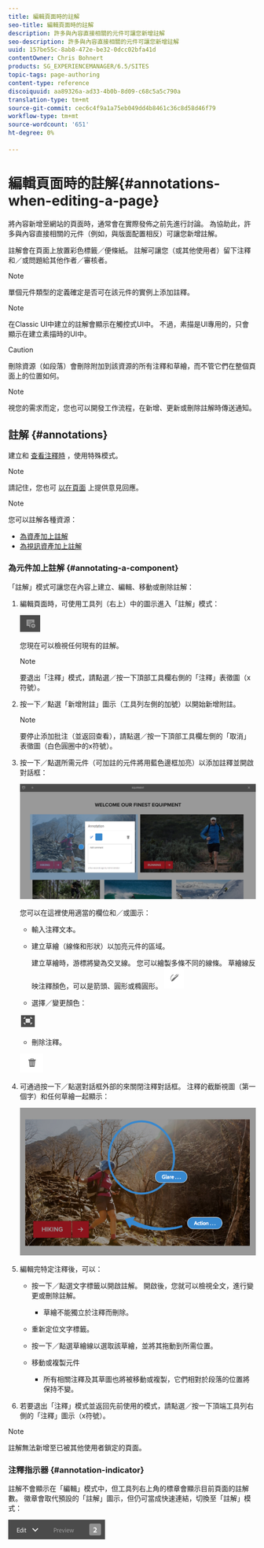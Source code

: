 ```yaml
---
title: 編輯頁面時的註解
seo-title: 編輯頁面時的註解
description: 許多與內容直接相關的元件可讓您新增註解
seo-description: 許多與內容直接相關的元件可讓您新增註解
uuid: 157be55c-8ab8-472e-be32-0dcc02bfa41d
contentOwner: Chris Bohnert
products: SG_EXPERIENCEMANAGER/6.5/SITES
topic-tags: page-authoring
content-type: reference
discoiquuid: aa89326a-ad33-4b0b-8d09-c68c5a5c790a
translation-type: tm+mt
source-git-commit: cec6c4f9a1a75eb049dd4b8461c36c8d58d46f79
workflow-type: tm+mt
source-wordcount: '651'
ht-degree: 0%

---
```



# 編輯頁面時的註解{#annotations-when-editing-a-page}

將內容新增至網站的頁面時，通常會在實際發佈之前先進行討論。 為協助此，許多與內容直接相關的元件（例如，與版面配置相反）可讓您新增註解。

註解會在頁面上放置彩色標籤／便條紙。 註解可讓您（或其他使用者）留下注釋和／或問題給其他作者／審核者。

>[!NOTE]
>
>單個元件類型的定義確定是否可在該元件的實例上添加註釋。

>[!NOTE]
>
>在Classic UI中建立的註解會顯示在觸控式UI中。 不過，素描是UI專用的，只會顯示在建立素描時的UI中。

>[!CAUTION]
>
>刪除資源（如段落）會刪除附加到該資源的所有注釋和草繪，而不管它們在整個頁面上的位置如何。

>[!NOTE]
>
>視您的需求而定，您也可以開發工作流程，在新增、更新或刪除註解時傳送通知。

## 註解 {#annotations}

建立和 [查看注釋時](/help/sites-authoring/author-environment-tools.md#page-modes) ，使用特殊模式。

>[!NOTE]
>
>請記住，您也可 [以在頁面](/help/sites-authoring/basic-handling.md#timeline) 上提供意見回應。

>[!NOTE]
>
>您可以註解各種資源：
>
>* [為資產加上註解](/help/assets/manage-assets.md#annotating)
>* [為視訊資產加上註解](/help/assets/managing-video-assets.md#annotate-video-assets)

>



### 為元件加上註解 {#annotating-a-component}

「註解」模式可讓您在內容上建立、編輯、移動或刪除註解：

1. 編輯頁面時，可使用工具列（右上）中的圖示進入「註解」模式：

   ![](do-not-localize/screen_shot_2018-03-22at110414.png)

   您現在可以檢視任何現有的註解。

   >[!NOTE]
   >
   >要退出「注釋」模式，請點選／按一下頂部工具欄右側的「注釋」表徵圖（x符號）。

1. 按一下／點選「新增附註」圖示（工具列左側的加號）以開始新增附註。

   >[!NOTE]
   >
   >要停止添加批注（並返回查看），請點選／按一下頂部工具欄左側的「取消」表徵圖（白色圓圈中的x符號）。

1. 按一下／點選所需元件（可加註的元件將用藍色邊框加亮）以添加註釋並開啟對話框：

   ![screen_shot_2018-03-22at110606](assets/screen_shot_2018-03-22at110606.png)

   您可以在這裡使用適當的欄位和／或圖示：

   * 輸入注釋文本。
   * 建立草繪（線條和形狀）以加亮元件的區域。

      建立草繪時，游標將變為交叉線。 您可以繪製多條不同的線條。 草繪線反映注釋顏色，可以是箭頭、圓形或橢圓形。
   ![](do-not-localize/screen_shot_2018-03-22at110640.png)

   * 選擇／變更顏色：

   ![](do-not-localize/chlimage_1-19.png)

   * 刪除注釋。

   ![](do-not-localize/screen_shot_2018-03-22at110647.png)

1. 可通過按一下／點選對話框外部的來關閉注釋對話框。 注釋的截斷視圖（第一個字）和任何草繪一起顯示：

   ![screen_shot_2018-03-22at110850](assets/screen_shot_2018-03-22at110850.png)

1. 編輯完特定注釋後，可以：

   * 按一下／點選文字標籤以開啟註解。 開啟後，您就可以檢視全文，進行變更或刪除註解。

      * 草繪不能獨立於注釋而刪除。
   * 重新定位文字標籤。
   * 按一下／點選草繪線以選取該草繪，並將其拖動到所需位置。
   * 移動或複製元件

      * 所有相關注釋及其草圖也將被移動或複製，它們相對於段落的位置將保持不變。


1. 若要退出「注釋」模式並返回先前使用的模式，請點選／按一下頂端工具列右側的「注釋」圖示（x符號）。

>[!NOTE]
>
>註解無法新增至已被其他使用者鎖定的頁面。

### 注釋指示器 {#annotation-indicator}

註解不會顯示在「編輯」模式中，但工具列右上角的標章會顯示目前頁面的註解數。 徽章會取代預設的「註解」圖示，但仍可當成快速連結，切換至「註解」模式：

![chlimage_1-242](assets/chlimage_1-242.png)

